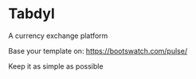 # Tabdyl
A currency exchange platform

Base your template on:
https://bootswatch.com/pulse/

Keep it as simple as possible
